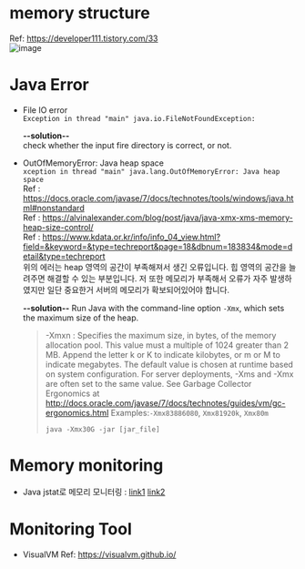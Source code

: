 # memory structure
Ref: https://developer111.tistory.com/33  
![image](https://user-images.githubusercontent.com/48517782/139520616-6c00fa7a-250b-4d1a-97f3-cffafd762cfc.png)

# Java Error
- File IO error  
	`Exception in thread "main" java.io.FileNotFoundException:`
	  
	**--solution--**  
	check whether the input fire directory is correct, or not.
	  
- OutOfMemoryError: Java heap space  
	`xception in thread "main" java.lang.OutOfMemoryError: Java heap space`  
	Ref : https://docs.oracle.com/javase/7/docs/technotes/tools/windows/java.html#nonstandard  
	Ref : https://alvinalexander.com/blog/post/java/java-xmx-xms-memory-heap-size-control/  
	Ref : https://www.kdata.or.kr/info/info_04_view.html?field=&keyword=&type=techreport&page=18&dbnum=183834&mode=detail&type=techreport   
	위의 에러는 heap 영역의 공간이 부족해져서 생긴 오류입니다. 힙 영역의 공간을 늘려주면 해결할 수 있는 부분입니다. 저 또한 메모리가 부족해서 오류가 자주 발생하였지만 일단 중요한거 서버의 메모리가 확보되어있어야 합니다.  
	  
	**--solution--**
	Run Java with the command-line option `-Xmx`, which sets the maximum size of the heap.  
	> -Xmxn : Specifies the maximum size, in bytes, of the memory allocation pool. This value must a multiple of 1024 greater than 2 MB. Append the letter k or K to indicate kilobytes, or m or M to indicate megabytes. The default value is chosen at runtime based on system configuration.
	> For server deployments, -Xms and -Xmx are often set to the same value. See Garbage Collector Ergonomics at http://docs.oracle.com/javase/7/docs/technotes/guides/vm/gc-ergonomics.html
	> Examples:`-Xmx83886080`, `Xmx81920k`, `Xmx80m`
	> ```
	> java -Xmx30G -jar [jar_file]
	> ```

# Memory monitoring
- Java jstat로 메모리 모니터링 : [link1](https://5dol.tistory.com/182)  [link2](https://greatkim91.tistory.com/74)

# Monitoring Tool
- VisualVM
	Ref: https://visualvm.github.io/  
